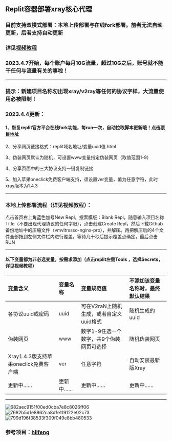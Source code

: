 
## Replit容器部署xray核心代理
### 目前支持双模式部署：本地上传部署与在线fork部署。前者无法自动更新，后者支持自动更新
### 详见[视频教程](https://www.youtube.com/playlist?list=PLMgly2AulGG-peT3CZoJFY68KbVg_D_lB)
### 2023.4.7开始，每个账户每月10G流量，超过10G之后，账号就不能干任何与流量有关的事啦！
-----------------------------------------------------------------------------------
### 提示：新建项目名称勿出现xray/v2ray等任何的协议字样，大流量使用必被限制！
### 2023.4.4更新：
#### 1、恢复replit官方平台在线fork功能，每run一次，自动拉取脚本更新哦！点击[项目地址](https://replit.com/@ygkkkk?tab=repls)
2、分享网页链接格式：replit域名地址/变量uuid值.html

3、伪装网页默认为随机，可设置www变量指定伪装网页（取值范围1-9）

4、分享页面中的三大协议支持一键复制链接

5、加入苹果oneclick免费客户端支持，须设置ver变量，值为任意字符，此时xray版本为1.4.3

--------------------------------------------------------------------------------

### 本地上传部署流程（详见视频教程）：

点击首页右上角蓝色加号New Repl，搜索模版：Blank Repl，随意输入项目名称Title（不要出现代理协议的任何字眼），点击创建Create Repl，然后下载Github备份地址中的压缩文件（vmvltrssso-nginx-pro），并解压。再把解压后的4个文件全部拖到左侧文件栏内进行覆盖，等待几十秒后提示覆盖点确定，最后点击RUN

--------------------------------------------------------------------------------------------
#### 以下变量都为非必选变量，按需求添加（点击replit左侧Tools ，选择Secrets，详见视频教程）

| 变量含义 | 变量名称| 变量规范值| 不添加该变量名称时，最终默认结果|
| :--- | :--- | :--- | :--- |
| 各协议uuid或密码 | uuid |可在V2raN上随机生成，或者自定义uuid格式|随机生成的uuid|
| 伪装网页 | www |数字1-9任选一个数字，共9个伪装网页可选择|随机伪装网页|
|Xray1.4.3版支持苹果oneclick免费客户端|ver|任意字符|自动安装最新版Xray|
|更新中……|更新中……|更新中……|更新中……|


----------------------------------------------------------------------------------------------------
![682aec9151f00ed0cba7e8c8026ff06](https://user-images.githubusercontent.com/121604513/229277596-6d6bfcd4-2f91-42d3-8ebd-e27cbe9619a1.png)
![7682b5d1e8862ca8d1e119122e02c73](https://user-images.githubusercontent.com/121604513/229277602-f6311191-1044-4612-bdad-d45230462a31.png)
![799d196f38533f309f049e8bb480533](https://user-images.githubusercontent.com/121604513/229277603-c17c8bef-d85c-4bc3-91d9-e73949913ede.png)



### 参考项目：[hiifeng](https://github.com/hiifeng/V2ray-for-Replit)
